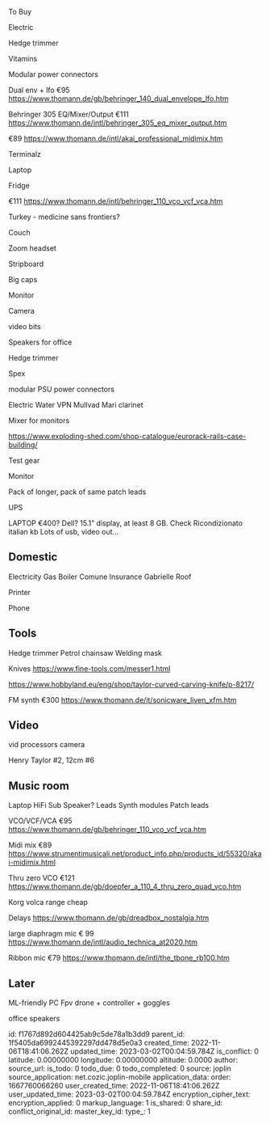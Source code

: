 To Buy

Electric

Hedge trimmer

Vitamins

Modular power connectors

Dual env + lfo €95
https://www.thomann.de/gb/behringer_140_dual_envelope_lfo.htm

Behringer 305 EQ/Mixer/Output €111
https://www.thomann.de/intl/behringer_305_eq_mixer_output.htm

€89
https://www.thomann.de/intl/akai_professional_midimix.htm

Terminalz

Laptop

Fridge

€111
https://www.thomann.de/intl/behringer_110_vco_vcf_vca.htm

Turkey - medicine sans frontiers?

Couch

Zoom headset

Stripboard

Big caps

Monitor

Camera





video bits

Speakers for office

Hedge trimmer

Spex

modular PSU
power connectors

Electric
Water
VPN Mullvad
Mari clarinet

Mixer for monitors

https://www.exploding-shed.com/shop-catalogue/eurorack-rails-case-building/

Test gear

Monitor

Pack of longer, pack of same patch leads



UPS 

LAPTOP €400? 
Dell? 15.1" display, at least 8 GB. Check Ricondizionato
italian kb
Lots of usb, video out...

## Domestic
Electricity
Gas
Boiler
Comune
Insurance
Gabrielle
Roof

Printer

Phone

## Tools
Hedge trimmer
Petrol chainsaw
Welding mask

Knives
https://www.fine-tools.com/messer1.html

https://www.hobbyland.eu/eng/shop/taylor-curved-carving-knife/p-8217/

FM synth €300
https://www.thomann.de/it/sonicware_liven_xfm.htm

## Video

vid processors
camera

Henry Taylor #2, 12cm
#6

## Music room
Laptop
HiFi
Sub Speaker?
Leads
Synth modules
Patch leads

VCO/VCF/VCA €95
https://www.thomann.de/gb/behringer_110_vco_vcf_vca.htm



Midi mix €89
https://www.strumentimusicali.net/product_info.php/products_id/55320/akai-midimix.html

Thru zero VCO €121
https://www.thomann.de/gb/doepfer_a_110_4_thru_zero_quad_vco.htm

Korg volca range cheap

Delays
https://www.thomann.de/gb/dreadbox_nostalgia.htm

large diaphragm mic € 99
https://www.thomann.de/intl/audio_technica_at2020.htm

Ribbon mic €79
https://www.thomann.de/intl/the_tbone_rb100.htm

## Later
ML-friendly PC
Fpv drone + controller + goggles

office speakers






id: f1767d892d604425ab9c5de78a1b3dd9
parent_id: 1f5405da6992445392297dd478d5e0a3
created_time: 2022-11-06T18:41:06.262Z
updated_time: 2023-03-02T00:04:59.784Z
is_conflict: 0
latitude: 0.00000000
longitude: 0.00000000
altitude: 0.0000
author: 
source_url: 
is_todo: 0
todo_due: 0
todo_completed: 0
source: joplin
source_application: net.cozic.joplin-mobile
application_data: 
order: 1667760066260
user_created_time: 2022-11-06T18:41:06.262Z
user_updated_time: 2023-03-02T00:04:59.784Z
encryption_cipher_text: 
encryption_applied: 0
markup_language: 1
is_shared: 0
share_id: 
conflict_original_id: 
master_key_id: 
type_: 1
